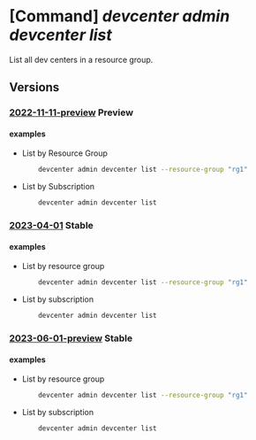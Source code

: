 # [Command] _devcenter admin devcenter list_

List all dev centers in a resource group.

## Versions

### [2022-11-11-preview](/Resources/mgmt-plane/L3N1YnNjcmlwdGlvbnMve30vcHJvdmlkZXJzL21pY3Jvc29mdC5kZXZjZW50ZXIvZGV2Y2VudGVycw==/2022-11-11-preview.xml) **Preview**

<!-- mgmt-plane /subscriptions/{}/providers/microsoft.devcenter/devcenters 2022-11-11-preview -->
<!-- mgmt-plane /subscriptions/{}/resourcegroups/{}/providers/microsoft.devcenter/devcenters 2022-11-11-preview -->

#### examples

- List by Resource Group
    ```bash
        devcenter admin devcenter list --resource-group "rg1"
    ```

- List by Subscription
    ```bash
        devcenter admin devcenter list
    ```

### [2023-04-01](/Resources/mgmt-plane/L3N1YnNjcmlwdGlvbnMve30vcHJvdmlkZXJzL21pY3Jvc29mdC5kZXZjZW50ZXIvZGV2Y2VudGVycw==/2023-04-01.xml) **Stable**

<!-- mgmt-plane /subscriptions/{}/providers/microsoft.devcenter/devcenters 2023-04-01 -->
<!-- mgmt-plane /subscriptions/{}/resourcegroups/{}/providers/microsoft.devcenter/devcenters 2023-04-01 -->

#### examples

- List by resource group
    ```bash
        devcenter admin devcenter list --resource-group "rg1"
    ```

- List by subscription
    ```bash
        devcenter admin devcenter list
    ```

### [2023-06-01-preview](/Resources/mgmt-plane/L3N1YnNjcmlwdGlvbnMve30vcHJvdmlkZXJzL21pY3Jvc29mdC5kZXZjZW50ZXIvZGV2Y2VudGVycw==/2023-06-01-preview.xml) **Stable**

<!-- mgmt-plane /subscriptions/{}/providers/microsoft.devcenter/devcenters 2023-06-01-preview -->
<!-- mgmt-plane /subscriptions/{}/resourcegroups/{}/providers/microsoft.devcenter/devcenters 2023-06-01-preview -->

#### examples

- List by resource group
    ```bash
        devcenter admin devcenter list --resource-group "rg1"
    ```

- List by subscription
    ```bash
        devcenter admin devcenter list
    ```
